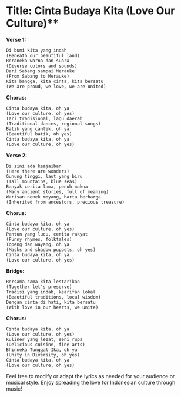 
# Title: Cinta Budaya Kita (Love Our Culture)**

**Verse 1:**
```
Di bumi kita yang indah
(Beneath our beautiful land)
Beraneka warna dan suara
(Diverse colors and sounds)
Dari Sabang sampai Merauke
(From Sabang to Merauke)
Kita bangga, kita cinta, kita bersatu
(We are proud, we love, we are united)
```

**Chorus:**
```
Cinta budaya kita, oh ya
(Love our culture, oh yes)
Tari tradisional, lagu daerah
(Traditional dances, regional songs)
Batik yang cantik, oh ya
(Beautiful batik, oh yes)
Cinta budaya kita, oh ya
(Love our culture, oh yes)
```

**Verse 2:**
```
Di sini ada keajaiban
(Here there are wonders)
Gunung tinggi, laut yang biru
(Tall mountains, blue seas)
Banyak cerita lama, penuh makna
(Many ancient stories, full of meaning)
Warisan nenek moyang, harta berharga
(Inherited from ancestors, precious treasure)
```

**Chorus:**
```
Cinta budaya kita, oh ya
(Love our culture, oh yes)
Pantun yang lucu, cerita rakyat
(Funny rhymes, folktales)
Topeng dan wayang, oh ya
(Masks and shadow puppets, oh yes)
Cinta budaya kita, oh ya
(Love our culture, oh yes)
```

**Bridge:**
```
Bersama-sama kita lestarikan
(Together let's preserve)
Tradisi yang indah, kearifan lokal
(Beautiful traditions, local wisdom)
Dengan cinta di hati, kita bersatu
(With love in our hearts, we unite)
```

**Chorus:**
```
Cinta budaya kita, oh ya
(Love our culture, oh yes)
Kuliner yang lezat, seni rupa
(Delicious cuisine, fine arts)
Bhinneka Tunggal Ika, oh ya
(Unity in Diversity, oh yes)
Cinta budaya kita, oh ya
(Love our culture, oh yes)
```

Feel free to modify or adapt the lyrics as needed for your audience or musical style. Enjoy spreading the love for Indonesian culture through music!
